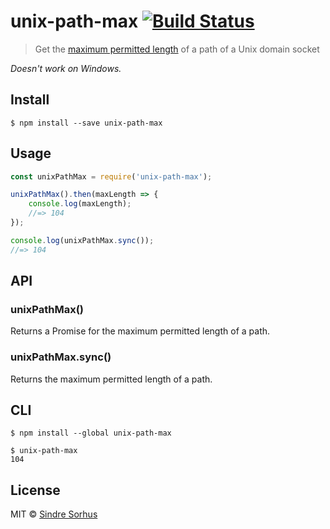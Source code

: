 # unix-path-max [![Build Status](https://travis-ci.org/sindresorhus/unix-path-max.svg?branch=master)](https://travis-ci.org/sindresorhus/unix-path-max)

> Get the [maximum permitted length](http://serverfault.com/questions/641347/check-if-a-path-exceeds-maximum-for-unix-domain-socket) of a path of a Unix domain socket

*Doesn't work on Windows.*


## Install

```
$ npm install --save unix-path-max
```


## Usage

```js
const unixPathMax = require('unix-path-max');

unixPathMax().then(maxLength => {
	console.log(maxLength);
	//=> 104
});

console.log(unixPathMax.sync());
//=> 104
```


## API

### unixPathMax()

Returns a Promise for the maximum permitted length of a path.

### unixPathMax.sync()

Returns the maximum permitted length of a path.


## CLI

```
$ npm install --global unix-path-max
```

```
$ unix-path-max
104
```


## License

MIT © [Sindre Sorhus](https://sindresorhus.com)

